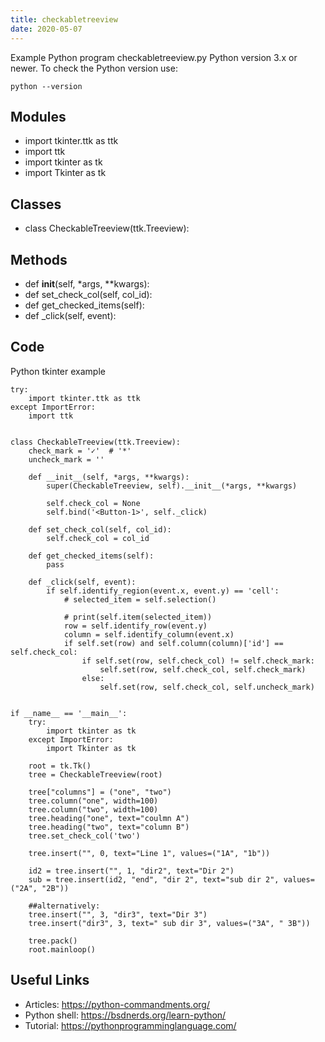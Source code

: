```yaml
---
title: checkabletreeview
date: 2020-05-07
---
```

Example Python program checkabletreeview.py
Python version 3.x or newer.
To check the Python version use:

    python --version

## Modules

* import tkinter.ttk as ttk
* import ttk
* import tkinter as tk
* import Tkinter as tk

## Classes

* class CheckableTreeview(ttk.Treeview):

## Methods

* def __init__(self, *args, **kwargs):
* def set_check_col(self, col_id):
* def get_checked_items(self):
* def _click(self, event):

## Code

Python tkinter example

    try:
        import tkinter.ttk as ttk
    except ImportError:
        import ttk
    
    
    class CheckableTreeview(ttk.Treeview):
        check_mark = '✓'  # '*'
        uncheck_mark = ''
    
        def __init__(self, *args, **kwargs):
            super(CheckableTreeview, self).__init__(*args, **kwargs)
    
            self.check_col = None
            self.bind('<Button-1>', self._click)
    
        def set_check_col(self, col_id):
            self.check_col = col_id
    
        def get_checked_items(self):
            pass
    
        def _click(self, event):
            if self.identify_region(event.x, event.y) == 'cell':
                # selected_item = self.selection()
    
                # print(self.item(selected_item))
                row = self.identify_row(event.y)
                column = self.identify_column(event.x)
                if self.set(row) and self.column(column)['id'] == self.check_col:
                    if self.set(row, self.check_col) != self.check_mark:
                        self.set(row, self.check_col, self.check_mark)
                    else:
                        self.set(row, self.check_col, self.uncheck_mark)
    
    
    if __name__ == '__main__':
        try:
            import tkinter as tk
        except ImportError:
            import Tkinter as tk
    
        root = tk.Tk()
        tree = CheckableTreeview(root)
    
        tree["columns"] = ("one", "two")
        tree.column("one", width=100)
        tree.column("two", width=100)
        tree.heading("one", text="coulmn A")
        tree.heading("two", text="column B")
        tree.set_check_col('two')
    
        tree.insert("", 0, text="Line 1", values=("1A", "1b"))
    
        id2 = tree.insert("", 1, "dir2", text="Dir 2")
        sub = tree.insert(id2, "end", "dir 2", text="sub dir 2", values=("2A", "2B"))
    
        ##alternatively:
        tree.insert("", 3, "dir3", text="Dir 3")
        tree.insert("dir3", 3, text=" sub dir 3", values=("3A", " 3B"))
    
        tree.pack()
        root.mainloop()

## Useful Links

- Articles: https://python-commandments.org/
- Python shell: https://bsdnerds.org/learn-python/
- Tutorial: https://pythonprogramminglanguage.com/
